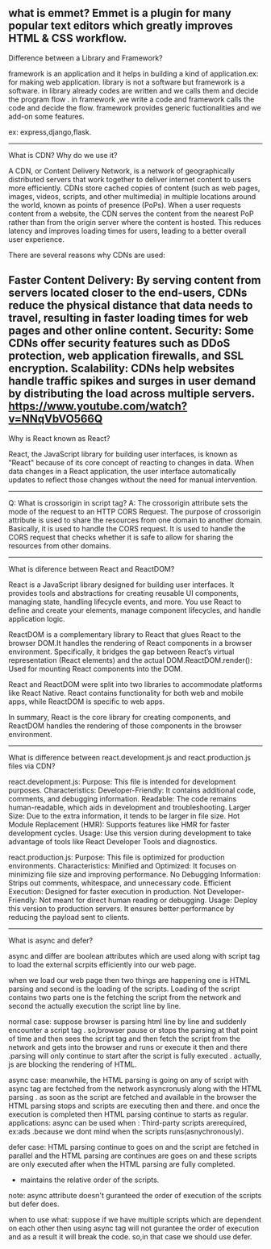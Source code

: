 what is emmet?
Emmet is a plugin for many popular text editors which greatly improves HTML & CSS workflow.
---------------

Difference between a Library and Framework?

framework is an application and it helps in building a kind of application.ex: for making web application.
library is not a software but framework is a software.
in library already codes are written and we calls them and decide the program flow .
in framework ,we write a code and  framework calls the code and  decide the flow.
framework provides generic fuctionalities and we add-on some features.

ex: express,django,flask.

--------------------------------

What is CDN? Why do we use it?

A CDN, or Content Delivery Network, is a network of geographically distributed servers that work together to deliver internet content to users more efficiently. CDNs store cached copies of content (such as web pages, images, videos, scripts, and other multimedia) in multiple locations around the world, known as points of presence (PoPs). When a user requests content from a website, the CDN serves the content from the nearest PoP rather than from the origin server where the content is hosted. This reduces latency and improves loading times for users, leading to a better overall user experience.

There are several reasons why CDNs are used:

Faster Content Delivery: By serving content from servers located closer to the end-users, CDNs reduce the physical distance that data needs to travel, resulting in faster loading times for web pages and other online content.
Security: Some CDNs offer security features such as DDoS protection, web application firewalls, and SSL encryption.
Scalability: CDNs help websites handle traffic spikes and surges in user demand by distributing the load across multiple servers.
https://www.youtube.com/watch?v=NNqVbVO566Q
----    

Why is React known as React?

React, the JavaScript library for building user interfaces, is known as "React" because of its core concept of reacting to changes in data. When data changes in a React application, the user interface automatically updates to reflect those changes without the need for manual intervention.

--------------------------------
Q: What is crossorigin in script tag?
A: The crossorigin attribute sets the mode of the request to an HTTP CORS Request.
 The purpose of crossorigin attribute is used to share the resources from one domain to another domain. 
 Basically, it is used to handle the CORS request. 
 It is used to handle the CORS request that checks whether it is safe to allow for sharing the resources from other domains.



----------------------------------------------------------------
What is diference between React and ReactDOM?

React is a JavaScript library designed for building user interfaces.
It provides tools and abstractions for creating reusable UI components, managing state, handling lifecycle events, and more.
You use React to define and create your elements, manage component lifecycles, and handle application logic.

ReactDOM is a complementary library to React that glues React to the browser DOM.It handles the rendering of React components in a browser environment.
Specifically, it bridges the gap between React’s virtual representation (React elements) and the actual DOM.ReactDOM.render(): Used for mounting React components into the DOM.

React and ReactDOM were split into two libraries to accommodate platforms like React Native.
React contains functionality for both web and mobile apps, while ReactDOM is specific to web apps.

In summary, React is the core library for creating components, and ReactDOM handles the rendering of those components in the browser environment.

----    

What is difference between react.development.js and react.production.js files via CDN?

react.development.js:
Purpose: This file is intended for development purposes.
Characteristics:
Developer-Friendly: It contains additional code, comments, and debugging information.
Readable: The code remains human-readable, which aids in development and troubleshooting.
Larger Size: Due to the extra information, it tends to be larger in file size.
Hot Module Replacement (HMR): Supports features like HMR for faster development cycles.
Usage:
Use this version during development to take advantage of tools like React Developer Tools and diagnostics.

react.production.js:
Purpose: This file is optimized for production environments.
Characteristics:
Minified and Optimized: It focuses on minimizing file size and improving performance.
No Debugging Information: Strips out comments, whitespace, and unnecessary code.
Efficient Execution: Designed for faster execution in production.
Not Developer-Friendly: Not meant for direct human reading or debugging.
Usage:
Deploy this version to production servers.
It ensures better performance by reducing the payload sent to clients.

----------------------------------------------------------------

What is async and defer?

async and differ are boolean attributes which are used along with script tag to load the external scrpits efficiently into our web page.
 
when we load our web page then two things are happening one is HTML parsing and second is the loading of the scripts.
Loading of the script contains two parts one is the fetching the script from the network and second the actually execution the script line by line.

normal case:
suppose browser is parsing html line by line and suddenly encounter a script tag .
so,browser pause or stops the parsing at that point of time and then sees the script tag and then fetch the script from the network and gets into the browser and runs or execute it then and there .parsing will only continue to start after the script is fully executed .
actually, js are blocking the rendering of HTML.

async case:
meanwhile, the HTML parsing is going on any of script with async tag are fectched from the network asyncronusly along with the HTML parsing .
as soon as the script are fetched and available in the browser the HTML parsing stops and scripts are executing then and there.
and once the execution is completed then HTML parsing continue to starts as regular.
applications: async can be used when :
                                  Third-party scripts arerequired, ex:ads .because we dont mind when the scripts runs(asnychronously).

defer case:
HTML parsing continue to goes on and the script are fetched in parallel and the HTML parsing are continues are goes on and these scripts are only executed after when the HTML parsing are fully completed.
- maintains the relative order of the scripts. 

note:
async attribute doesn't guranteed the order of execution of the scripts but defer does.


when to use what:
suppose if we have multiple scripts which are dependent on each other then using async tag will not gurantee the order of execution and as a result it will break the code.
so,in that case we should use defer.

